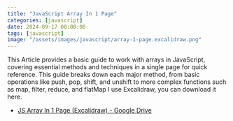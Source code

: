 ```yaml
---
title: "JavaScript Array In 1 Page"
categories: [javascript]
date: 2024-09-17 00:00:00
tags: [javascript]
image: "/assets/images/javascript/array-1-page.excalidraw.png"
---
```


This Article provides a basic guide to work with arrays in JavaScript, covering essential methods and techniques in a single page for quick reference.
This guide breaks down each major method, from basic operations like push, pop, shift, and unshift to more complex functions such as map, filter, reduce, and flatMap
I use Excalidraw, you can download it here.

- [JS Array In 1 Page (Excalidraw) - Google Drive](https://drive.google.com/drive/folders/1QhUr2G-MymVcUN5H0ZCbyo_UNCC0gBM1?usp=sharing)
  
